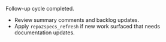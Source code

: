 Follow-up cycle completed.

- Review summary comments and backlog updates.
- Apply `repo2specs_refresh` if new work surfaced that needs documentation updates.

